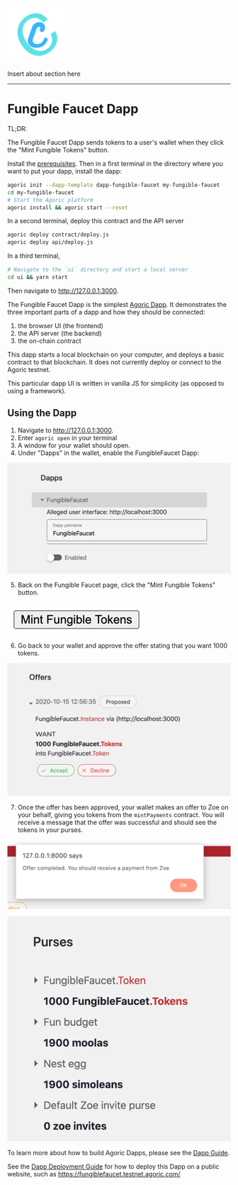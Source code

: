 ![CCSLOGO](https://raw.githubusercontent.com/CloutContracts/cloutcontracts.github.io/main/assets/images/c-128x128.png)

Insert about section here

---
# Fungible Faucet Dapp

TL;DR:

The Fungible Faucet Dapp sends tokens to a user's wallet when they
click the "Mint Fungible Tokens" button.

Install the [prerequisites](https://agoric.com/documentation/getting-started/before-using-agoric.html). Then in a first terminal in the directory where you want to put your dapp, install the dapp:
```sh
agoric init --dapp-template dapp-fungible-faucet my-fungible-faucet
cd my-fungible-faucet
# Start the Agoric platform
agoric install && agoric start --reset
```

In a second terminal, deploy this contract and the API server
```sh
agoric deploy contract/deploy.js
agoric deploy api/deploy.js
```

In a third terminal, 
```sh
# Navigate to the `ui` directory and start a local server
cd ui && yarn start
```
Then navigate to http://127.0.0.1:3000.

The Fungible Faucet Dapp is the simplest [Agoric
Dapp](https://agoric.com/documentation/dapps/). It
demonstrates the three important parts of
a dapp and how they should be connected:
1. the browser UI (the frontend)
2. the API server (the backend)
3. the on-chain contract

This dapp starts a local
blockchain on your computer, and deploys a basic contract to that
blockchain. It does not currently deploy or connect to the Agoric testnet.

This particular dapp UI is written in vanilla JS for simplicity (as
opposed to using a framework).

## Using the Dapp

1. Navigate to http://127.0.0.1:3000.
2. Enter `agoric open` in your terminal
3. A window for your wallet should open.
4. Under "Dapps" in the wallet, enable the FungibleFaucet Dapp:

![Enable Dapp](./readme-assets/enable-dapp.png)

5. Back on the Fungible Faucet page, click the "Mint Fungible Tokens" button.

![Mint Fungible Tokens](./readme-assets/mint-button.png)

6. Go back to your wallet and approve the offer stating that you want
   1000 tokens. 

![Mint Fungible Tokens](./readme-assets/approve-offer.png) 

7. Once the offer has been approved, your wallet makes an offer to Zoe
   on your behalf, giving you tokens from the `mintPayments` contract.
   You will receive a message that the offer was successful and should
   see the tokens in your purses.

![Offer Completed](./readme-assets/offer-completed.png) 

![Tokens Received](./readme-assets/tokens-received.png) 

To learn more about how to build Agoric Dapps, please see the [Dapp Guide](https://agoric.com/documentation/dapps/).

See the [Dapp Deployment Guide](https://github.com/Agoric/agoric-sdk/wiki/Dapp-Deployment-Guide) for how to deploy this Dapp on a public website, such as https://fungiblefaucet.testnet.agoric.com/

